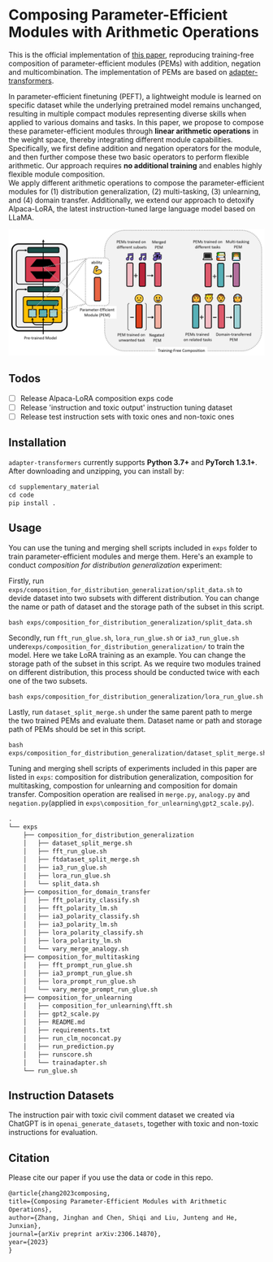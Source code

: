 # Composing Parameter-Efficient Modules with Arithmetic Operations

This is the official implementation of [this paper](https://arxiv.org/abs/2306.14870), reproducing training-free composition of parameter-efficient modules (PEMs) with addition, negation and multicombination. The implementation of PEMs are based on [adapter-transformers](https://github.com/adapter-hub/adapter-transformers).

In parameter-efficient finetuning (PEFT), a lightweight module is learned on specific dataset while the underlying pretrained model remains unchanged, resulting in multiple compact modules representing diverse skills when applied to various domains and tasks.
In this paper, we propose to compose these parameter-efficient modules through **linear arithmetic operations** in the weight space, thereby integrating different module capabilities. Specifically, we first define addition and negation operators for the module, and then further compose these two basic operators to perform flexible arithmetic. Our approach requires **no additional training** and enables highly flexible module composition.  
We apply different arithmetic operations to compose the parameter-efficient modules for (1) distribution generalization, (2) multi-tasking, (3) unlearning, and (4) domain transfer. Additionally, we extend our approach to detoxify Alpaca-LoRA, the latest instruction-tuned large language model based on LLaMA. 

![main_image](imgs/main.png)

## Todos
- [ ] Release Alpaca-LoRA composition exps code
- [ ] Release 'instruction and toxic output' instruction tuning dataset
- [ ] Release test instruction sets with toxic ones and non-toxic ones

## Installation

`adapter-transformers` currently supports **Python 3.7+** and **PyTorch 1.3.1+**.
After downloading and unzipping, you can install by:

```
cd supplementary_material
cd code
pip install .
```

## Usage

You can use the tuning and merging shell scripts included in `exps` folder to train parameter-efficient modules and merge them. Here's an example to conduct *composition for distribution generalization* experiment:

Firstly, run `exps/composition_for_distribution_generalization/split_data.sh` to devide dataset into two subsets with different distribution. You can change the name or path of dataset and the storage path of the subset in this script.

```
bash exps/composition_for_distribution_generalization/split_data.sh
```

Secondly, run `fft_run_glue.sh`, `lora_run_glue.sh` or `ia3_run_glue.sh` under`exps/composition_for_distribution_generalization/` to train the model. Here we take LoRA training as an example. You can change the storage path of the subset in this script. As we require two modules trained on different distribution, this process should be conducted twice with each one of the two subsets.

```
bash exps/composition_for_distribution_generalization/lora_run_glue.sh
```

Lastly, run `dataset_split_merge.sh` under the same parent path to merge the two trained PEMs and evaluate them. Dataset name or path and storage path of PEMs should be set in this script. 

```
bash exps/composition_for_distribution_generalization/dataset_split_merge.sh
```

Tuning and merging shell scripts of experiments included in this paper are listed in `exps`: composition for distribution generalization, composition for multitasking, compostion for unlearning and composition for domain transfer. Composition operation are realised in `merge.py`, `analogy.py` and `negation.py`(applied in `exps\composition_for_unlearning\gpt2_scale.py`).

```
.
└── exps
    ├── composition_for_distribution_generalization
    │   ├── dataset_split_merge.sh
    │   ├── fft_run_glue.sh
    │   ├── ftdataset_split_merge.sh
    │   ├── ia3_run_glue.sh
    │   ├── lora_run_glue.sh
    │   └── split_data.sh
    ├── composition_for_domain_transfer
    │   ├── fft_polarity_classify.sh
    │   ├── fft_polarity_lm.sh
    │   ├── ia3_polarity_classify.sh
    │   ├── ia3_polarity_lm.sh
    │   ├── lora_polarity_classify.sh
    │   ├── lora_polarity_lm.sh
    │   └── vary_merge_analogy.sh
    ├── composition_for_multitasking
    │   ├── fft_prompt_run_glue.sh
    │   ├── ia3_prompt_run_glue.sh
    │   ├── lora_prompt_run_glue.sh
    │   └── vary_merge_prompt_run_glue.sh
    ├── composition_for_unlearning
    │   ├── composition_for_unlearning\fft.sh
    │   ├── gpt2_scale.py
    │   ├── README.md
    │   ├── requirements.txt
    │   ├── run_clm_noconcat.py
    │   ├── run_prediction.py
    │   ├── runscore.sh
    │   └── trainadapter.sh
    └── run_glue.sh
```


## Instruction Datasets
The instruction pair with toxic civil comment dataset we created via ChatGPT is in `openai_generate_datasets`, together with toxic and non-toxic instructions for evaluation.

## Citation
Please cite our paper if you use the data or code in this repo.
```
@article{zhang2023composing,
title={Composing Parameter-Efficient Modules with Arithmetic Operations}, 
author={Zhang, Jinghan and Chen, Shiqi and Liu, Junteng and He, Junxian},
journal={arXiv preprint arXiv:2306.14870},
year={2023}
}
```
